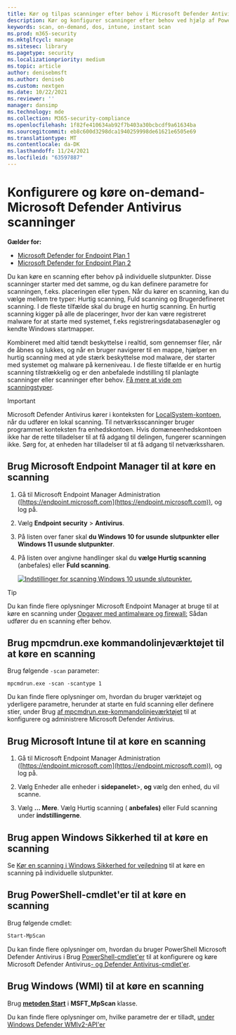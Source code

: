 ```yaml
---
title: Kør og tilpas scanninger efter behov i Microsoft Defender Antivirus
description: Kør og konfigurer scanninger efter behov ved hjælp af PowerShell, Windows Management Instrumentation eller individuelt på slutpunkter med Windows Sikkerhed-appen
keywords: scan, on-demand, dos, intune, instant scan
ms.prod: m365-security
ms.mktglfcycl: manage
ms.sitesec: library
ms.pagetype: security
ms.localizationpriority: medium
ms.topic: article
author: denisebmsft
ms.author: deniseb
ms.custom: nextgen
ms.date: 10/22/2021
ms.reviewer: ''
manager: dansimp
ms.technology: mde
ms.collection: M365-security-compliance
ms.openlocfilehash: 1f82fe410634ab92f7b403a30bcbcdf9a61634ba
ms.sourcegitcommit: eb8c600d3298dca1940259998de61621e6505e69
ms.translationtype: MT
ms.contentlocale: da-DK
ms.lasthandoff: 11/24/2021
ms.locfileid: "63597887"
---
```

# <a name="configure-and-run-on-demand-microsoft-defender-antivirus-scans"></a>Konfigurere og køre on-demand-Microsoft Defender Antivirus scanninger

**Gælder for:**
- [Microsoft Defender for Endpoint Plan 1](https://go.microsoft.com/fwlink/?linkid=2154037)
- [Microsoft Defender for Endpoint Plan 2](https://go.microsoft.com/fwlink/?linkid=2154037)

Du kan køre en scanning efter behov på individuelle slutpunkter. Disse scanninger starter med det samme, og du kan definere parametre for scanningen, f.eks. placeringen eller typen. Når du kører en scanning, kan du vælge mellem tre typer: Hurtig scanning, Fuld scanning og Brugerdefineret scanning. I de fleste tilfælde skal du bruge en hurtig scanning. En hurtig scanning kigger på alle de placeringer, hvor der kan være registreret malware for at starte med systemet, f.eks registreringsdatabasenøgler og kendte Windows startmapper.

Kombineret med altid tændt beskyttelse i realtid, som gennemser filer, når de åbnes og lukkes, og når en bruger navigerer til en mappe, hjælper en hurtig scanning med at yde stærk beskyttelse mod malware, der starter med systemet og malware på kerneniveau. I de fleste tilfælde er en hurtig scanning tilstrækkelig og er den anbefalede indstilling til planlagte scanninger eller scanninger efter behov. [Få mere at vide om scanningstyper](schedule-antivirus-scans.md#quick-scan-full-scan-and-custom-scan).

> [!IMPORTANT]
> Microsoft Defender Antivirus kører i konteksten for [LocalSystem-kontoen](/windows/win32/services/localsystem-account), når du udfører en lokal scanning. Til netværksscanninger bruger programmet konteksten fra enhedskontoen. Hvis domæneenhedskontoen ikke har de rette tilladelser til at få adgang til delingen, fungerer scanningen ikke. Sørg for, at enheden har tilladelser til at få adgang til netværkssharen.

## <a name="use-microsoft-endpoint-manager-to-run-a-scan"></a>Brug Microsoft Endpoint Manager til at køre en scanning

1. Gå til Microsoft Endpoint Manager Administration ([https://endpoint.microsoft.com](https://endpoint.microsoft.com)), og log på.

2. Vælg **Endpoint security** \> **Antivirus**.

3. På listen over faner skal **du Windows 10 for usunde** **slutpunkter eller Windows 11 usunde slutpunkter**.

4. På listen over angivne handlinger skal du **vælge Hurtig scanning** (anbefales) eller **Fuld scanning**.

   [![Indstillinger for scanning Windows 10 usunde slutpunkter.](images/mem-antivirus-scan-on-demand.png)](images/mem-antivirus-scan-on-demand.png#lightbox)

> [!TIP]
> Du kan finde flere oplysninger Microsoft Endpoint Manager at bruge til at køre en scanning under [Opgaver med antimalware og firewall:](/configmgr/protect/deploy-use/endpoint-antimalware-firewall#how-to-perform-an-on-demand-scan-of-computers) Sådan udfører du en scanning efter behov.

## <a name="use-the-mpcmdrunexe-command-line-utility-to-run-a-scan"></a>Brug mpcmdrun.exe kommandolinjeværktøjet til at køre en scanning

Brug følgende `-scan` parameter:

```console
mpcmdrun.exe -scan -scantype 1
```

Du kan finde flere oplysninger om, hvordan du bruger værktøjet og yderligere parametre, herunder at starte en fuld scanning eller definere stier, under Brug [af mpcmdrun.exe-kommandolinjeværktøjet](command-line-arguments-microsoft-defender-antivirus.md) til at konfigurere og administrere Microsoft Defender Antivirus.

## <a name="use-microsoft-intune-to-run-a-scan"></a>Brug Microsoft Intune til at køre en scanning

1. Gå til Microsoft Endpoint Manager Administration ([https://endpoint.microsoft.com](https://endpoint.microsoft.com)), og log på.

2. Vælg Enheder alle enheder i **sidepanelet**\>, **og** vælg den enhed, du vil scanne.

3. Vælg **... Mere**. Vælg Hurtig scanning ( **anbefales)** eller Fuld scanning under **indstillingerne**.

## <a name="use-the-windows-security-app-to-run-a-scan"></a>Brug appen Windows Sikkerhed til at køre en scanning

Se [Kør en scanning i Windows Sikkerhed for vejledning](microsoft-defender-security-center-antivirus.md) til at køre en scanning på individuelle slutpunkter.

## <a name="use-powershell-cmdlets-to-run-a-scan"></a>Brug PowerShell-cmdlet'er til at køre en scanning

Brug følgende cmdlet:

```PowerShell
Start-MpScan
```

Du kan finde flere oplysninger om, hvordan du bruger PowerShell Microsoft Defender Antivirus i Brug [PowerShell-cmdlet'er](use-powershell-cmdlets-microsoft-defender-antivirus.md) til at konfigurere og køre Microsoft Defender Antivirus[- og Defender Antivirus-cmdlet'er](/powershell/module/defender/).

## <a name="use-windows-management-instruction-wmi-to-run-a-scan"></a>Brug Windows (WMI) til at køre en scanning

Brug [**metoden Start**](/previous-versions/windows/desktop/defender/start-msft-mpscan) i **MSFT_MpScan** klasse.

Du kan finde flere oplysninger om, hvilke parametre der er tilladt, [under Windows Defender WMIv2-API'er](/previous-versions/windows/desktop/defender/windows-defender-wmiv2-apis-portal)
